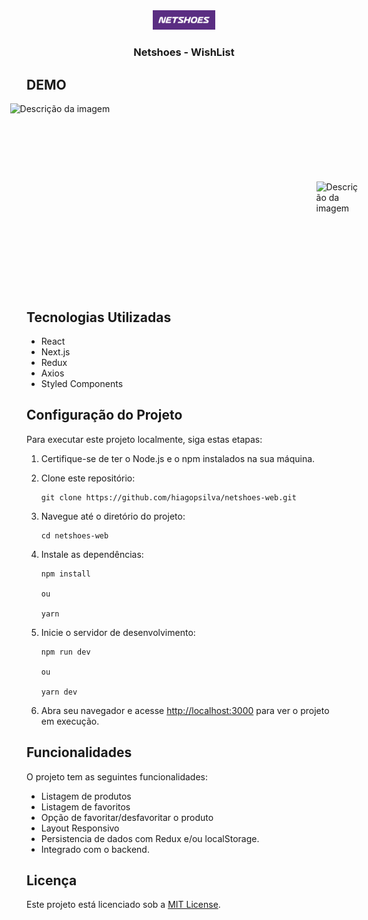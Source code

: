 <div style="text-align:center">
  <img src="./src/assets/logo.png" alt="Descrição da imagem" width="100" style=""/>
  <h3>Netshoes - WishList</h3>
</div>


## DEMO
<div style="display:flex;justify-content:center;align-items:center">
    <img src="./src/assets/demo-web.png" alt="Descrição da imagem" width="490" height="300" style=""/>
    <img src="./src/assets/demo-mobile.png" alt="Descrição da imagem" width="180" style=""/>
</div>

## Tecnologias Utilizadas

- React
- Next.js
- Redux
- Axios
- Styled Components

## Configuração do Projeto

Para executar este projeto localmente, siga estas etapas:

1. Certifique-se de ter o Node.js e o npm instalados na sua máquina.

2. Clone este repositório:

    ```
    git clone https://github.com/hiagopsilva/netshoes-web.git
    ```

3. Navegue até o diretório do projeto:

    ```
    cd netshoes-web 
    ```

4. Instale as dependências:

    ```
    npm install

    ou 

    yarn 
    ```

5. Inicie o servidor de desenvolvimento:

    ```
    npm run dev

    ou 

    yarn dev
    ```

6. Abra seu navegador e acesse [http://localhost:3000](http://localhost:3000) para ver o projeto em execução.

## Funcionalidades

O projeto tem as seguintes funcionalidades:

- Listagem de produtos
- Listagem de favoritos
- Opção de favoritar/desfavoritar o produto
- Layout Responsivo
- Persistencia de dados com Redux e/ou localStorage.
- Integrado com o backend.

## Licença

Este projeto está licenciado sob a [MIT License](https://opensource.org/licenses/MIT).
